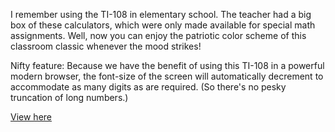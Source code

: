 I remember using the TI-108 in elementary school. The teacher had a big box of these calculators, which were only made available for special math assignments. Well, now you can enjoy the patriotic color scheme of this classroom classic whenever the mood strikes!

Nifty feature: Because we have the benefit of using this TI-108 in a powerful modern browser, the font-size of the screen will automatically decrement to accommodate as many digits as are required. (So there's no pesky truncation of long numbers.)


[View here](https://rawgit.com/VitaC123/JavaScript-Calculator/master/index.html)